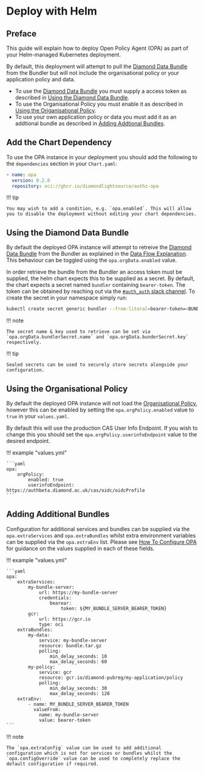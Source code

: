 # Deploy with Helm

## Preface

This guide will explain how to deploy Open Policy Agent (OPA) as part of your Helm-managed Kubernetes deployment.

By default, this deployment will attempt to pull the [Diamond Data Bundle](../references/diamond-data-bundle.md) from the Bundler but will not include the organisational policy or your application policy and data.

 - To use the [Diamond Data Bundle](../references/diamond-data-bundle.md) you must supply a access token as described in [Using the Diamond Data Bundle](#using-the-diamond-data-bundle).
 - To use the Organisational Policy you must enable it as described in [Using the Origanisational Policy](#using-the-organisational-policy).
 - To use your own application policy or data you must add it as an addtional bundle as described in [Adding Addtional Bundles](#adding-additional-bundles).

## Add the Chart Dependency

To use the OPA instance in your deployment you should add the following to the `dependencies` section in your `Chart.yaml`:

```yaml
- name: opa
  version: 0.2.0
  repository: oci://ghcr.io/diamondlightsource/authz-opa
```

!!! tip

    You may wish to add a condition, e.g. `opa.enabled`. This will allow you to disable the deployment without editing your chart dependencies.

## Using the Diamond Data Bundle

By default the deployed OPA instance will attempt to retreive the [Diamond Data Bundle](../references/diamond-data-bundle.md) from the Bundler as explained in the [Data Flow Explanation](../explanations/data-flow.md). This behaviour can be toggled using the `opa.orgData.enabled` value.

 In order retrieve the bundle from the Bundler an access token must be supplied, the helm chart expects this to be supplied as a secret. By default, the chart expects a secret named `bundler` containing `bearer-token`. The token can be obtained by reaching out via the [`#auth_auth` slack channel](https://diamondlightsource.slack.com/archives/C03P6QB9589). To create the secret in your namespace simply run:

```bash
kubectl create secret generic bundler --from-literal=bearer-token=<BUNDLER_BEARER_TOKEN>
```

!!! note

    The secret name & key used to retrieve can be set via `opa.orgData.bundlerSecret.name` and `opa.orgData.bunderSecret.key` respectively.

!!! tip

    Sealed secrets can be used to securely store secrets alongside your configuration.

## Using the Organisational Policy

By default the deployed OPA instance will not load the [Organisational Policy](../references/organisational-policy.md), however this can be enabled by setting the `opa.orgPolicy.enabled` value to `true` in your `values.yaml`.

By default this will use the production CAS User Info Endpoint. If you wish to change this you should set the `opa.orgPolicy.userinfoEndpoint` value to the desired endpoint.


!!! example "values.yml"

    ```yaml
    opa:
        orgPolicy:
            enabled: true
            userinfoEndpoint: https://authbeta.diamond.ac.uk/cas/oidc/oidcProfile
    ```

## Adding Additional Bundles

Configuration for additional services and bundles can be supplied via the `opa.extraServices` and `opa.extraBundles` whilst extra environment variables can be supplied via the `opa.extraEnv` list. Please see [How To Configure OPA](configure-opa.md) for guidance on the values supplied in each of these fields.

!!! example "values.yml"

    ```yaml
    opa:
        extraServices:
            my-bundle-server:
                url: https://my-bundle-server
                credentials:
                    bearear:
                        token: ${MY_BUNDLE_SERVER_BEARER_TOKEN}
            gcr:
                url: https://gcr.io
                type: oci
        extraBundles:
            my-data:
                service: my-bundle-server
                resource: bundle.tar.gz
                polling:
                    min_delay_seconds: 10
                    max_delay_seconds: 60
            my-policy:
                service: gcr
                resource: gcr.io/diamond-pubreg/my-application/policy
                polling:
                    min_delay_seconds: 30
                    max_delay_seconds: 120
        extraEnv:
            - name: MY_BUNDLE_SERVER_BEARER_TOKEN 
              valueFrom:
                name: my-bundle-server
                value: bearer-token
    ```

!!! note

    The `opa.extraConfig` value can be used to add additional configuration which is not for services or bundles whilst the `opa.configOverride` value can be used to completely replace the default configuration if required.
